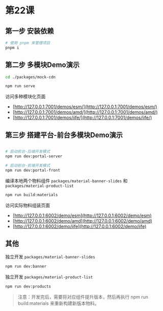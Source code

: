 # 第22课

## 第一步 安装依赖

```sh
# 使用 pnpm 来管理项目
pnpm i
```

## 第二步 多模块Demo演示

```sh
cd ./packages/mock-cdn

npm run serve
```


访问多种模块化页面
- [http://127.0.0.1:7001/demos/esm/](http://127.0.0.1:7001/demos/esm/)
- [http://127.0.0.1:7001/demos/amd/](http://127.0.0.1:7001/demos/amd/)
- [http://127.0.0.1:7001/demos/iife/](http://127.0.0.1:7001/demos/iife/)

## 第三步 搭建平台-前台多模块Demo演示

```sh

# 启动前台-后端开发模式
npm run dev:portal-server

# 启动前台-前端开发模式
npm run dev:portal-front
```

编译本地两个物料组件 `packages/material-banner-slides` 和 `packages/material-product-list`

```sh
npm run build:materials
```

访问实际物料组装页面
- [http://127.0.0.1:6002/demo/esm](http://127.0.0.1:6002/demo/esm)
- [http://127.0.0.1:6002/demo/amd](http://127.0.0.1:6002/demo/amd)
- [http://127.0.0.1:6002/demo/iife](http://127.0.0.1:6002/demo/iife)


## 其他

独立开发 `packages/material-banner-slides`

```sh
npm run dev:banner
```


独立开发 `packages/material-product-list`
```sh
npm run dev:products
```

> 注意：开发完后，需要将对应组件提升版本，然后再执行 npm run build:materials 来重新构建新版本物料。
